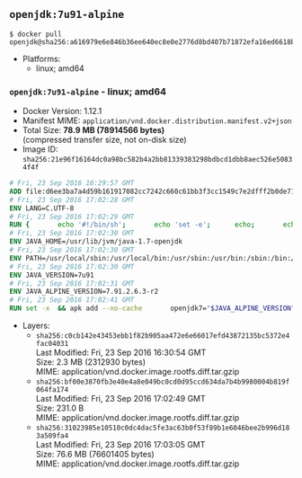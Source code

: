 ## `openjdk:7u91-alpine`

```console
$ docker pull openjdk@sha256:a616979e6e846b36ee640ec8e0e2776d8bd407b71872efa16ed6618b9918fa58
```

-	Platforms:
	-	linux; amd64

### `openjdk:7u91-alpine` - linux; amd64

-	Docker Version: 1.12.1
-	Manifest MIME: `application/vnd.docker.distribution.manifest.v2+json`
-	Total Size: **78.9 MB (78914566 bytes)**  
	(compressed transfer size, not on-disk size)
-	Image ID: `sha256:21e96f16164dc0a98bc582b4a2bb81339383298bdbcd1dbb8aec526e50834f4f`

```dockerfile
# Fri, 23 Sep 2016 16:29:57 GMT
ADD file:d6ee3ba7a4d59b161917082cc7242c660c61bb3f3cc1549c7e2dfff2b0de7104 in / 
# Fri, 23 Sep 2016 17:02:28 GMT
ENV LANG=C.UTF-8
# Fri, 23 Sep 2016 17:02:29 GMT
RUN { 		echo '#!/bin/sh'; 		echo 'set -e'; 		echo; 		echo 'dirname "$(dirname "$(readlink -f "$(which javac || which java)")")"'; 	} > /usr/local/bin/docker-java-home 	&& chmod +x /usr/local/bin/docker-java-home
# Fri, 23 Sep 2016 17:02:30 GMT
ENV JAVA_HOME=/usr/lib/jvm/java-1.7-openjdk
# Fri, 23 Sep 2016 17:02:30 GMT
ENV PATH=/usr/local/sbin:/usr/local/bin:/usr/sbin:/usr/bin:/sbin:/bin:/usr/lib/jvm/java-1.7-openjdk/jre/bin:/usr/lib/jvm/java-1.7-openjdk/bin
# Fri, 23 Sep 2016 17:02:30 GMT
ENV JAVA_VERSION=7u91
# Fri, 23 Sep 2016 17:02:31 GMT
ENV JAVA_ALPINE_VERSION=7.91.2.6.3-r2
# Fri, 23 Sep 2016 17:02:41 GMT
RUN set -x 	&& apk add --no-cache 		openjdk7="$JAVA_ALPINE_VERSION" 	&& [ "$JAVA_HOME" = "$(docker-java-home)" ]
```

-	Layers:
	-	`sha256:c0cb142e43453ebb1f82b905aa472e6e66017efd43872135bc5372e4fac04031`  
		Last Modified: Fri, 23 Sep 2016 16:30:54 GMT  
		Size: 2.3 MB (2312930 bytes)  
		MIME: application/vnd.docker.image.rootfs.diff.tar.gzip
	-	`sha256:bf00e3870fb3e40e4a8e049bc0cd0d95ccd634da7b4b9980004b819f064fa174`  
		Last Modified: Fri, 23 Sep 2016 17:02:49 GMT  
		Size: 231.0 B  
		MIME: application/vnd.docker.image.rootfs.diff.tar.gzip
	-	`sha256:31023985e10510c0dc4dac5fe3ac63b0f53f89b1e6046bee2b996d183a509fa4`  
		Last Modified: Fri, 23 Sep 2016 17:03:05 GMT  
		Size: 76.6 MB (76601405 bytes)  
		MIME: application/vnd.docker.image.rootfs.diff.tar.gzip
